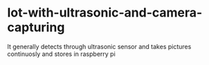# Iot-with-ultrasonic-and-camera-capturing
It generally detects through ultrasonic sensor and takes pictures continuosly and stores in raspberry pi
